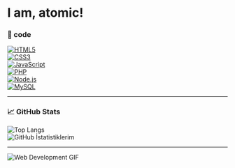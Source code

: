 #  I am, **atomic**!

### 🚀 code

[![HTML5](https://img.shields.io/badge/-HTML5-FF6347?logo=html5&logoColor=white&style=for-the-badge)](https://developer.mozilla.org/en-US/docs/Web/HTML)  
[![CSS3](https://img.shields.io/badge/-CSS3-2965F1?logo=css3&logoColor=white&style=for-the-badge)](https://developer.mozilla.org/en-US/docs/Web/CSS)  
[![JavaScript](https://img.shields.io/badge/-JavaScript-F7DF1E?logo=javascript&logoColor=white&style=for-the-badge)](https://developer.mozilla.org/en-US/docs/Web/JavaScript)  
[![PHP](https://img.shields.io/badge/-PHP-777BB4?logo=php&logoColor=white&style=for-the-badge)](https://www.php.net/)  
[![Node.js](https://img.shields.io/badge/-Node.js-339933?logo=node.js&logoColor=white&style=for-the-badge)](https://nodejs.org/)  
[![MySQL](https://img.shields.io/badge/-MySQL-4479A1?logo=mysql&logoColor=white&style=for-the-badge)](https://www.mysql.com/)

---

### 📈 GitHub Stats

![Top Langs](https://github-readme-stats.vercel.app/api/top-langs/?username=github-NoerDev&layout=compact&theme=dark&card_width=320)  
![GitHub İstatistiklerim](https://github-readme-stats.vercel.app/api?username=github-NoerDev&show_icons=true&theme=dark)

---

![Web Development GIF](https://i.pinimg.com/originals/8d/65/4a/8d654a13763bdec3d37ab4180c8b66e6.gif)
